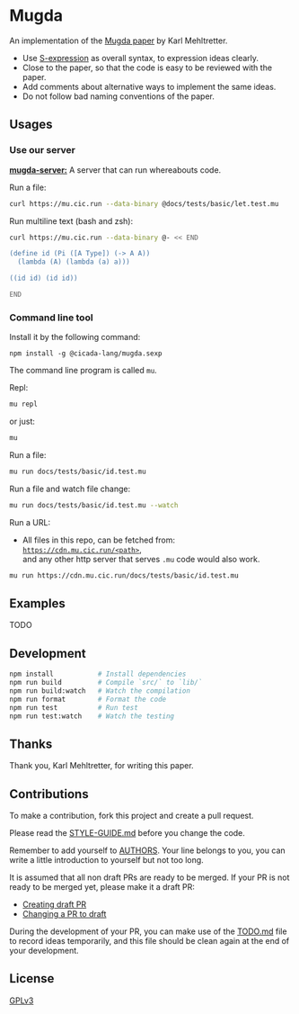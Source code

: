 # Mugda

An implementation of the [Mugda paper](docs/papers/termination-checking-for-a-dependently-typed-language--karl-mehltretter.pdf) by Karl Mehltretter.

- Use [S-expression](https://github.com/cicada-lang/sexp) as overall syntax, to expression ideas clearly.
- Close to the paper, so that the code is easy to be reviewed with the paper.
- Add comments about alternative ways to implement the same ideas.
- Do not follow bad naming conventions of the paper.

## Usages

### Use our server

[**mugda-server:**](https://github.com/cicada-lang/mugda-server) A server that can run whereabouts code.

Run a file:

```bash
curl https://mu.cic.run --data-binary @docs/tests/basic/let.test.mu
```

Run multiline text (bash and zsh):

```bash
curl https://mu.cic.run --data-binary @- << END

(define id (Pi ([A Type]) (-> A A))
  (lambda (A) (lambda (a) a)))

((id id) (id id))

END
```

### Command line tool

Install it by the following command:

```
npm install -g @cicada-lang/mugda.sexp
```

The command line program is called `mu`.

Repl:

```sh
mu repl
```

or just:

```sh
mu
```

Run a file:

```sh
mu run docs/tests/basic/id.test.mu
```

Run a file and watch file change:

```sh
mu run docs/tests/basic/id.test.mu --watch
```

Run a URL:

- All files in this repo, can be fetched from: [`https://cdn.mu.cic.run/<path>`](https://cdn.mu.cic.run), <br/>
  and any other http server that serves `.mu` code would also work.

```sh
mu run https://cdn.mu.cic.run/docs/tests/basic/id.test.mu
```

## Examples

TODO

## Development

```sh
npm install           # Install dependencies
npm run build         # Compile `src/` to `lib/`
npm run build:watch   # Watch the compilation
npm run format        # Format the code
npm run test          # Run test
npm run test:watch    # Watch the testing
```

## Thanks

Thank you, Karl Mehltretter, for writing this paper.

## Contributions

To make a contribution, fork this project and create a pull request.

Please read the [STYLE-GUIDE.md](STYLE-GUIDE.md) before you change the code.

Remember to add yourself to [AUTHORS](AUTHORS).
Your line belongs to you, you can write a little
introduction to yourself but not too long.

It is assumed that all non draft PRs are ready to be merged.
If your PR is not ready to be merged yet, please make it a draft PR:

- [Creating draft PR](https://github.blog/2019-02-14-introducing-draft-pull-requests)
- [Changing a PR to draft](https://docs.github.com/en/pull-requests/collaborating-with-pull-requests/proposing-changes-to-your-work-with-pull-requests/changing-the-stage-of-a-pull-request)

During the development of your PR, you can make use of
the [TODO.md](TODO.md) file to record ideas temporarily,
and this file should be clean again at the end of your development.

## License

[GPLv3](LICENSE)
